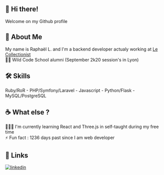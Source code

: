 
## 👋 Hi there!

Welcome on my Github profile


## 🚀 About Me
My name is Raphaël L. and I'm a backend developer actualy working at [Le Collectionist](https://www.lecollectionist.com/fr)\
👨‍🎓 Wild Code School alumni (September 2k20 session's in Lyon)

## 🛠 Skills
Ruby/RoR - PHP/Symfony/Laravel - Javascript - Python/Flask - MySQL/PostgreSQL


## ☕️ What else ?

👩‍💻💎 I'm currently learning React and Three.js in self-taught during my free time \
⚡️ Fun fact : 1236 days past since I am web developer

## 🔗 Links
[![linkedin](https://img.shields.io/badge/linkedin-0A66C2?style=for-the-badge&logo=linkedin&logoColor=white)](https://www.linkedin.com/in/raphael-liere/)
